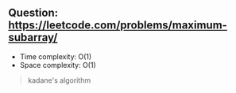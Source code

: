 ## Question: https://leetcode.com/problems/maximum-subarray/

* Time complexity: O(1)
* Space complexity: O(1)

> kadane's algorithm